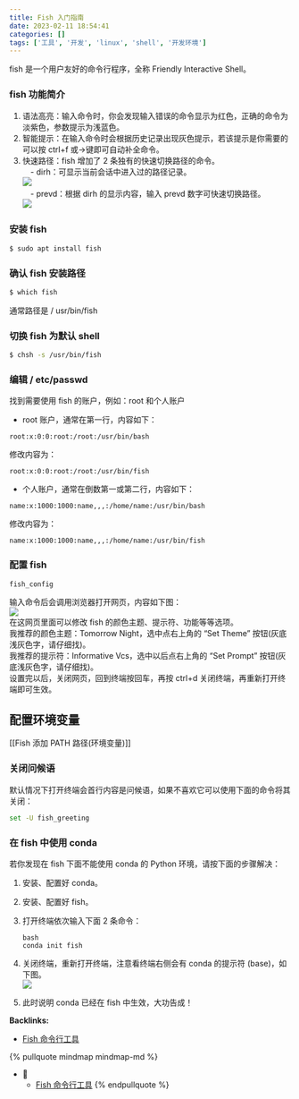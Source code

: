 ```yaml
---
title: Fish 入门指南
date: 2023-02-11 18:54:41
categories: []
tags: ['工具', '开发', 'linux', 'shell', '开发环境']
---
```


fish 是一个用户友好的命令行程序，全称 Friendly Interactive Shell。
  
  
### fish 功能简介

1. 语法高亮：输入命令时，你会发现输入错误的命令显示为红色，正确的命令为淡紫色，参数提示为浅蓝色。
2. 智能提示：在输入命令时会根据历史记录出现灰色提示，若该提示是你需要的可以按 ctrl+f 或→键即可自动补全命令。
3. 快速路径：fish 增加了 2 条独有的快速切换路径的命令。  
　- dirh：可显示当前会话中进入过的路径记录。  
    ![](https://img-blog.csdnimg.cn/20210318224053953.png?x-oss-process=image/watermark,type_ZmFuZ3poZW5naGVpdGk,shadow_10,text_aHR0cHM6Ly9ibG9nLmNzZG4ubmV0L20wXzQ3NjcwNjgz,size_16,color_FFFFFF,t_70#pic_center)  
 　- prevd：根据 dirh 的显示内容，输入 prevd 数字可快速切换路径。  
    ![](https://img-blog.csdnimg.cn/20210318224357731.png?x-oss-process=image/watermark,type_ZmFuZ3poZW5naGVpdGk,shadow_10,text_aHR0cHM6Ly9ibG9nLmNzZG4ubmV0L20wXzQ3NjcwNjgz,size_16,color_FFFFFF,t_70#pic_center)
  
  
### 安装 fish

```sh
$ sudo apt install fish
```
  
  
### 确认 fish 安装路径

```sh
$ which fish
```

通常路径是 / usr/bin/fish
  
  
### 切换 fish 为默认 shell

```sh
$ chsh -s /usr/bin/fish
```
  
  
### 编辑 / etc/passwd

找到需要使用 fish 的账户，例如：root 和个人账户

*   root 账户，通常在第一行，内容如下：    
```
root:x:0:0:root:/root:/usr/bin/bash
```
修改内容为：    
```
root:x:0:0:root:/root:/usr/bin/fish
```
*   个人账户，通常在倒数第一或第二行，内容如下：    
```
name:x:1000:1000:name,,,:/home/name:/usr/bin/bash
```
修改内容为：    
```
name:x:1000:1000:name,,,:/home/name:/usr/bin/fish
```
  
  
### 配置 fish

```
fish_config
```

输入命令后会调用浏览器打开网页，内容如下图：  
![](https://img-blog.csdnimg.cn/20210318222259978.png?x-oss-process=image/watermark,type_ZmFuZ3poZW5naGVpdGk,shadow_10,text_aHR0cHM6Ly9ibG9nLmNzZG4ubmV0L20wXzQ3NjcwNjgz,size_16,color_FFFFFF,t_70#pic_center)  
在这网页里面可以修改 fish 的颜色主题、提示符、功能等等选项。  
我推荐的颜色主题：Tomorrow Night，选中点右上角的 “Set Theme” 按钮(灰底浅灰色字，请仔细找)。  
我推荐的提示符：Informative Vcs，选中以后点右上角的 “Set Prompt” 按钮(灰底浅灰色字，请仔细找)。  
设置完以后，关闭网页，回到终端按回车，再按 ctrl+d 关闭终端，再重新打开终端即可生效。
  
  
## 配置环境变量

[[Fish 添加 PATH 路径(环境变量)]]
  
  
### 关闭问候语

默认情况下打开终端会首行内容是问候语，如果不喜欢它可以使用下面的命令将其关闭：

```sh
set -U fish_greeting
```
  
  
### 在 fish 中使用 conda

若你发现在 fish 下面不能使用 conda 的 Python 环境，请按下面的步骤解决：

1.  安装、配置好 conda。
2.  安装、配置好 fish。
3.  打开终端依次输入下面 2 条命令：
    
    ```
    bash
    conda init fish
    ```
    
4.  关闭终端，重新打开终端，注意看终端右侧会有 conda 的提示符 (base)，如下图。  
    ![](https://img-blog.csdnimg.cn/20210318222346139.png?x-oss-process=image/watermark,type_ZmFuZ3poZW5naGVpdGk,shadow_10,text_aHR0cHM6Ly9ibG9nLmNzZG4ubmV0L20wXzQ3NjcwNjgz,size_16,color_FFFFFF,t_70#pic_center)
5.  此时说明 conda 已经在 fish 中生效，大功告成！

**Backlinks:**

- [Fish 命令行工具](../10d99ef2a6dd035cac70c5f8def086cda109f1ad)

{% pullquote mindmap mindmap-md %}
- 🔵
  - [Fish 命令行工具](../10d99ef2a6dd035cac70c5f8def086cda109f1ad)
{% endpullquote %}